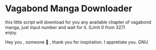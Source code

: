 # Vagabond Manga Downloader

this little script will download for you any available chapter of vagabond manga, just input number and wait for it. (Limit 0 from 327) \
enjoy.


Hey you , someone 🤍 , thank you for inspiration. I appretiate you. GNU.